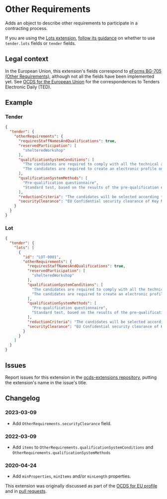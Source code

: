 # Other Requirements

Adds an object to describe other requirements to participate in a contracting process.

If you are using the [Lots extension](https://extensions.open-contracting.org/en/extensions/lots/master/), [follow its guidance](https://extensions.open-contracting.org/en/extensions/lots/master/#usage) on whether to use `tender.lots` fields or `tender` fields.

## Legal context

In the European Union, this extension's fields correspond to [eForms BG-705 (Other Requirements)](https://docs.ted.europa.eu/eforms/latest/reference/business-terms/), although not all the fields have been implemented yet. See [OCDS for the European Union](http://standard.open-contracting.org/profiles/eu/master/en/) for the correspondences to Tenders Electronic Daily (TED).

## Example

### Tender

```json
{
  "tender": {
    "otherRequirements": {
      "requiresStaffNamesAndQualifications": true,
      "reservedParticipation": [
        "shelteredWorkshop"
      ],
      "qualificationSystemConditions": [
        "The candidates are required to comply with all the technical and financial requisites listed on the National Procurement portal: https://procurement.example.org/requisites",
        "The candidates are required to create an electronic profile on https://procurement.example.org."
      ],
      "qualificationSystemMethods": [
        "Pre-qualification questionnaire",
        "Standard test, based on the results of the pre-qualification questionnaire"
      ],
      "reductionCriteria": "The candidates will be selected according to their technical, financial and legal capacity to undertake the works described in the present notice. More details on the criteria can be found in section 4.3 of the PCG.",
      "securityClearance": "EU Confidential security clearance of Key Management Personnel must be achieved before access to procurement documents be granted"
    }
  }
}
```

### Lot

```json
{
  "tender": {
    "lots": [
      {
        "id": "LOT-0001",
        "otherRequirements": {
          "requiresStaffNamesAndQualifications": true,
          "reservedParticipation": [
            "shelteredWorkshop"
          ],
          "qualificationSystemConditions": [
            "The candidates are required to comply with all the technical and financial requisites listed on the National Procurement portal: https://procurement.example.org/requisites",
            "The candidates are required to create an electronic profile on https://procurement.example.org."
          ],
          "qualificationSystemMethods": [
            "Pre-qualification questionnaire",
            "Standard test, based on the results of the pre-qualification questionnaire"
          ],
          "reductionCriteria": "The candidates will be selected according to their technical, financial and legal capacity to undertake the works described in the present notice. More details on the criteria can be found in section 4.3 of the PCG.",
          "securityClearance": "EU Confidential security clearance of Key Management Personnel must be achieved before access to procurement documents be granted"
        }
      }
    ]
  }
}
```

## Issues

Report issues for this extension in the [ocds-extensions repository](https://github.com/open-contracting/ocds-extensions/issues), putting the extension's name in the issue's title.

## Changelog

### 2023-03-09

* Add `OtherRequirements.securityClearance` field.

### 2022-03-09

* Add `items` to `OtherRequirements.qualificationSystemConditions` and `OtherRequirements.qualificationSystemMethods`

### 2020-04-24

* Add `minProperties`, `minItems` and/or `minLength` properties.

This extension was originally discussed as part of the [OCDS for EU profile](https://github.com/open-contracting-extensions/european-union/issues) and in [pull requests](https://github.com/open-contracting-extensions/ocds_otherRequirements_extension/pulls?q=is%3Apr+is%3Aclosed).
